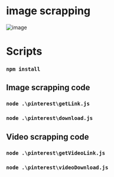 # image scrapping
![image](https://github.com/user-attachments/assets/cdf54441-c124-4272-b6c9-aa6833c08314)

# Scripts
### `npm install`

## Image scrapping code
### `node .\pinterest\getLink.js`
### `node .\pinterest\download.js`

## Video scrapping code
### `node .\pinterest\getVideoLink.js`
### `node .\pinterest\videoDownload.js`
